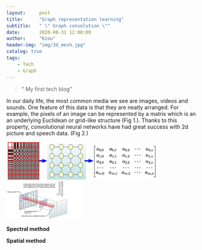 ```yaml
---
layout:     post
title:      "Graph representation learning"
subtitle:   " \" Graph convolution \""
date:       2020-08-31 12:00:00
author:     "Kzou"
header-img: "img/3d_mesh.jpg"
catalog: true
tags:
    - Tech
    - Graph
---
```


> “ My first tech blog”


In our daily life, the most common media we see are images, videos and sounds. One feature of this data is that they are neatly arranged. For example, the pixels of an image can be represented by a matrix which is an an underlying Euclidean or grid-like structure (Fig 1.). Thanks to this property, convolutional neural networks have had great success with 2d picture and speech data. (Fig 2.)<br>

<img src="/img/euclidean_data_structure.png" title="Fig 1. Euclidean data structure" width="400" height="100" />
<img src="/img/convolution%20on%202d%20image.jpg" title="Fig 2. Convolution on 2d image" width="200" height="100" />
<!--[](/img/euclidean_data_structure.png)-->

**Spectral method**


**Spatial method**
